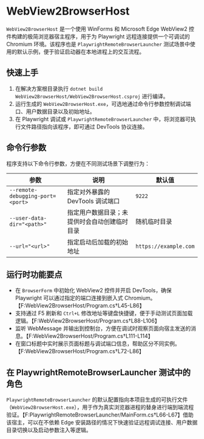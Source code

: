 # WebView2BrowserHost

`WebView2BrowserHost` 是一个使用 WinForms 和 Microsoft Edge WebView2 控件构建的极简浏览器宿主程序，用于为 Playwright 远程连接提供一个可调试的 Chromium 环境。该程序也是 `PlaywrightRemoteBrowserLauncher` 测试场景中使用的默认示例，便于验证启动器在本地进程上的交互流程。

## 快速上手

1. 在解决方案根目录执行 `dotnet build WebView2BrowserHost/WebView2BrowserHost.csproj` 进行编译。
2. 运行生成的 `WebView2BrowserHost.exe`，可选地通过命令行参数控制调试端口、用户数据目录以及初始地址。
3. 在 Playwright 调试或 `PlaywrightRemoteBrowserLauncher` 中，将浏览器可执行文件路径指向该程序，即可通过 DevTools 协议连接。

## 命令行参数

程序支持以下命令行参数，方便在不同测试场景下调整行为：

| 参数 | 说明 | 默认值 |
| ---- | ---- | ------ |
| `--remote-debugging-port=<port>` | 指定对外暴露的 DevTools 调试端口 | `9222` |
| `--user-data-dir="<path>"` | 指定用户数据目录；未提供时会自动创建临时目录 | 随机临时目录 |
| `--url="<url>"` | 指定启动后加载的初始地址 | `https://example.com` |

## 运行时功能要点

* 在 `BrowserForm` 中初始化 WebView2 控件并开启 DevTools，确保 Playwright 可以通过指定的端口连接到嵌入式 Chromium。【F:WebView2BrowserHost/Program.cs†L45-L86】
* 支持通过 F5 刷新和 `Ctrl+L` 修改地址等键盘快捷键，便于手动测试页面加载逻辑。【F:WebView2BrowserHost/Program.cs†L88-L106】
* 监听 WebMessage 并输出到控制台，方便在调试时观察页面向宿主发送的消息。【F:WebView2BrowserHost/Program.cs†L111-L114】
* 在窗口标题中实时展示页面标题与调试端口信息，帮助区分不同实例。【F:WebView2BrowserHost/Program.cs†L72-L86】

## 在 PlaywrightRemoteBrowserLauncher 测试中的角色

`PlaywrightRemoteBrowserLauncher` 的默认配置指向本项目生成的可执行文件（`WebView2BrowserHost.exe`），用于作为真实浏览器进程的替身进行端到端流程验证。【F:PlaywrightRemoteBrowserLauncher/MainForm.cs†L66-L67】借助该宿主，可以在不依赖 Edge 安装路径的情况下快速验证远程调试连接、用户数据目录切换以及启动参数注入等逻辑。

